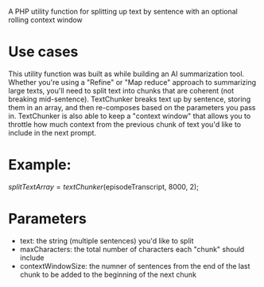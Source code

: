 A PHP utility function for splitting up text by sentence with an optional rolling context window

# Use cases
This utility function was built as while building an AI summarization tool. Whether you're using a "Refine" or "Map reduce" approach to summarizing large texts, you'll need to split text into chunks that are coherent (not breaking mid-sentence). TextChunker breaks text up by sentence, storing them in an array, and then re-composes based on the parameters you pass in. TextChunker is also able to keep a "context window" that allows you to throttle how much context from the previous chunk of text you'd like to include in the next prompt.

# Example:
$splitTextArray = textChunker($episodeTranscript, 8000, 2);

# Parameters
 - text: the string (multiple sentences) you'd like to split
 - maxCharacters: the total number of characters each "chunk" should include
 - contextWindowSize: the numner of sentences from the end of the last chunk to be added to the beginning of the next chunk

